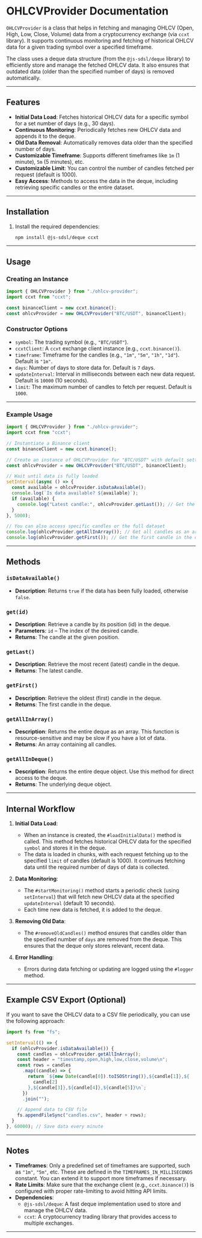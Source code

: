 # OHLCVProvider Documentation

`OHLCVProvider` is a class that helps in fetching and managing OHLCV (Open, High, Low, Close, Volume) data from a cryptocurrency exchange (via `ccxt` library). It supports continuous monitoring and fetching of historical OHLCV data for a given trading symbol over a specified timeframe.

The class uses a deque data structure (from the `@js-sdsl/deque` library) to efficiently store and manage the fetched OHLCV data. It also ensures that outdated data (older than the specified number of days) is removed automatically.

---

## Features

- **Initial Data Load**: Fetches historical OHLCV data for a specific symbol for a set number of days (e.g., 30 days).
- **Continuous Monitoring**: Periodically fetches new OHLCV data and appends it to the deque.
- **Old Data Removal**: Automatically removes data older than the specified number of days.
- **Customizable Timeframe**: Supports different timeframes like `1m` (1 minute), `5m` (5 minutes), etc.
- **Customizable Limit**: You can control the number of candles fetched per request (default is 1000).
- **Easy Access**: Methods to access the data in the deque, including retrieving specific candles or the entire dataset.

---

## Installation

1. Install the required dependencies:

   ```bash
   npm install @js-sdsl/deque ccxt
   ```

---

## Usage

### Creating an Instance

```javascript
import { OHLCVProvider } from "./ohlcv-provider";
import ccxt from "ccxt";

const binanceClient = new ccxt.binance();
const ohlcvProvider = new OHLCVProvider("BTC/USDT", binanceClient);
```

### Constructor Options

- `symbol`: The trading symbol (e.g., `"BTC/USDT"`).
- `ccxtClient`: A `ccxt` exchange client instance (e.g., `ccxt.binance()`).
- `timeframe`: Timeframe for the candles (e.g., `"1m"`, `"5m"`, `"1h"`, `"1d"`). Default is `"1m"`.
- `days`: Number of days to store data for. Default is `7` days.
- `updateInterval`: Interval in milliseconds between each new data request. Default is `10000` (10 seconds).
- `limit`: The maximum number of candles to fetch per request. Default is `1000`.

---

### Example Usage

```javascript
import { OHLCVProvider } from "./ohlcv-provider";
import ccxt from "ccxt";

// Instantiate a Binance client
const binanceClient = new ccxt.binance();

// Create an instance of OHLCVProvider for "BTC/USDT" with default settings
const ohlcvProvider = new OHLCVProvider("BTC/USDT", binanceClient);

// Wait until data is fully loaded
setInterval(async () => {
  const available = ohlcvProvider.isDataAvailable();
  console.log(`Is data available? ${available}`);
  if (available) {
    console.log("Latest candle:", ohlcvProvider.getLast()); // Get the latest candle
  }
}, 5000);

// You can also access specific candles or the full dataset
console.log(ohlcvProvider.getAllInArray()); // Get all candles as an array
console.log(ohlcvProvider.getFirst()); // Get the first candle in the deque
```

---

## Methods

### `isDataAvailable()`

- **Description**: Returns `true` if the data has been fully loaded, otherwise `false`.

### `get(id)`

- **Description**: Retrieve a candle by its position (id) in the deque.
- **Parameters**: `id` – The index of the desired candle.
- **Returns**: The candle at the given position.

### `getLast()`

- **Description**: Retrieve the most recent (latest) candle in the deque.
- **Returns**: The latest candle.

### `getFirst()`

- **Description**: Retrieve the oldest (first) candle in the deque.
- **Returns**: The first candle in the deque.

### `getAllInArray()`

- **Description**: Returns the entire deque as an array. This function is resource-sensitive and may be slow if you have a lot of data.
- **Returns**: An array containing all candles.

### `getAllInDeque()`

- **Description**: Returns the entire deque object. Use this method for direct access to the deque.
- **Returns**: The underlying deque object.

---

## Internal Workflow

1. **Initial Data Load**:

   - When an instance is created, the `#loadInitialData()` method is called. This method fetches historical OHLCV data for the specified `symbol` and stores it in the deque.
   - The data is loaded in chunks, with each request fetching up to the specified `limit` of candles (default is 1000). It continues fetching data until the required number of days of data is collected.

2. **Data Monitoring**:

   - The `#startMonitoring()` method starts a periodic check (using `setInterval`) that will fetch new OHLCV data at the specified `updateInterval` (default 10 seconds).
   - Each time new data is fetched, it is added to the deque.

3. **Removing Old Data**:

   - The `#removeOldCandles()` method ensures that candles older than the specified number of `days` are removed from the deque. This ensures that the deque only stores relevant, recent data.

4. **Error Handling**:
   - Errors during data fetching or updating are logged using the `#logger` method.

---

## Example CSV Export (Optional)

If you want to save the OHLCV data to a CSV file periodically, you can use the following approach:

```javascript
import fs from "fs";

setInterval(() => {
  if (ohlcvProvider.isDataAvailable()) {
    const candles = ohlcvProvider.getAllInArray();
    const header = "timestamp,open,high,low,close,volume\n";
    const rows = candles
      .map((candle) => {
        return `${new Date(candle[0]).toISOString()},${candle[1]},${
          candle[2]
        },${candle[3]},${candle[4]},${candle[5]}\n`;
      })
      .join("");

    // Append data to CSV file
    fs.appendFileSync("candles.csv", header + rows);
  }
}, 60000); // Save data every minute
```

---

## Notes

- **Timeframes**: Only a predefined set of timeframes are supported, such as `"1m"`, `"5m"`, etc. These are defined in the `TIMEFRAMES_IN_MILLISECONDS` constant. You can extend it to support more timeframes if necessary.
- **Rate Limits**: Make sure that the exchange client (e.g., `ccxt.binance()`) is configured with proper rate-limiting to avoid hitting API limits.
- **Dependencies**:
  - `@js-sdsl/deque`: A fast deque implementation used to store and manage the OHLCV data.
  - `ccxt`: A cryptocurrency trading library that provides access to multiple exchanges.

---
